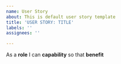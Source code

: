 ```yaml
---
name: User Story
about: This is default user story template
title: 'USER STORY: TITLE'
labels: ''
assignees: ''

---
```


As a **role** I can **capability** so that **benefit**
